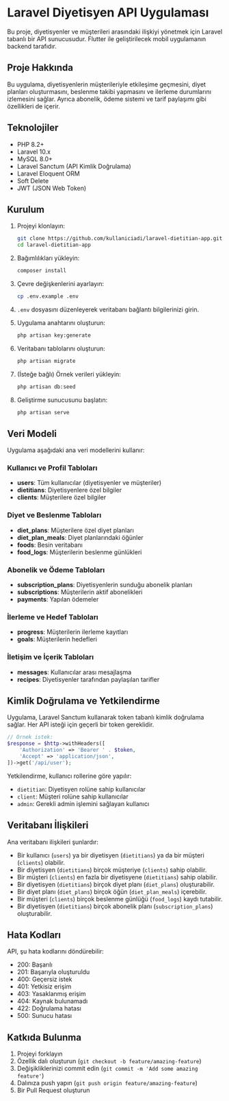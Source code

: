 # Laravel Diyetisyen API Uygulaması

Bu proje, diyetisyenler ve müşterileri arasındaki ilişkiyi yönetmek için Laravel tabanlı bir API sunucusudur. Flutter ile geliştirilecek mobil uygulamanın backend tarafıdır.

## Proje Hakkında

Bu uygulama, diyetisyenlerin müşterileriyle etkileşime geçmesini, diyet planları oluşturmasını, beslenme takibi yapmasını ve ilerleme durumlarını izlemesini sağlar. Ayrıca abonelik, ödeme sistemi ve tarif paylaşımı gibi özellikleri de içerir.

## Teknolojiler

- PHP 8.2+
- Laravel 10.x
- MySQL 8.0+
- Laravel Sanctum (API Kimlik Doğrulama)
- Laravel Eloquent ORM
- Soft Delete 
- JWT (JSON Web Token)

## Kurulum

1. Projeyi klonlayın:
   ```bash
   git clone https://github.com/kullaniciadi/laravel-dietitian-app.git
   cd laravel-dietitian-app
   ```

2. Bağımlılıkları yükleyin:
   ```bash
   composer install
   ```

3. Çevre değişkenlerini ayarlayın:
   ```bash
   cp .env.example .env
   ```

4. `.env` dosyasını düzenleyerek veritabanı bağlantı bilgilerinizi girin.

5. Uygulama anahtarını oluşturun:
   ```bash
   php artisan key:generate
   ```

6. Veritabanı tablolarını oluşturun:
   ```bash
   php artisan migrate
   ```

7. (İsteğe bağlı) Örnek verileri yükleyin:
   ```bash
   php artisan db:seed
   ```

8. Geliştirme sunucusunu başlatın:
   ```bash
   php artisan serve
   ```

## Veri Modeli

Uygulama aşağıdaki ana veri modellerini kullanır:

### Kullanıcı ve Profil Tabloları
- **users**: Tüm kullanıcılar (diyetisyenler ve müşteriler)
- **dietitians**: Diyetisyenlere özel bilgiler
- **clients**: Müşterilere özel bilgiler

### Diyet ve Beslenme Tabloları
- **diet_plans**: Müşterilere özel diyet planları
- **diet_plan_meals**: Diyet planlarındaki öğünler
- **foods**: Besin veritabanı
- **food_logs**: Müşterilerin beslenme günlükleri

### Abonelik ve Ödeme Tabloları
- **subscription_plans**: Diyetisyenlerin sunduğu abonelik planları
- **subscriptions**: Müşterilerin aktif abonelikleri
- **payments**: Yapılan ödemeler

### İlerleme ve Hedef Tabloları
- **progress**: Müşterilerin ilerleme kayıtları
- **goals**: Müşterilerin hedefleri

### İletişim ve İçerik Tabloları
- **messages**: Kullanıcılar arası mesajlaşma
- **recipes**: Diyetisyenler tarafından paylaşılan tarifler



## Kimlik Doğrulama ve Yetkilendirme

Uygulama, Laravel Sanctum kullanarak token tabanlı kimlik doğrulama sağlar. Her API isteği için geçerli bir token gereklidir.

```php
// Örnek istek:
$response = $http->withHeaders([
    'Authorization' => 'Bearer ' . $token,
    'Accept' => 'application/json',
])->get('/api/user');
```

Yetkilendirme, kullanıcı rollerine göre yapılır:

- `dietitian`: Diyetisyen rolüne sahip kullanıcılar
- `client`: Müşteri rolüne sahip kullanıcılar
-  `admin`: Gerekli admin işlemini sağlayan kullanıcı


## Veritabanı İlişkileri

Ana veritabanı ilişkileri şunlardır:

- Bir kullanıcı (`users`) ya bir diyetisyen (`dietitians`) ya da bir müşteri (`clients`) olabilir.
- Bir diyetisyen (`dietitians`) birçok müşteriye (`clients`) sahip olabilir.
- Bir müşteri (`clients`) en fazla bir diyetisyene (`dietitians`) sahip olabilir.
- Bir diyetisyen (`dietitians`) birçok diyet planı (`diet_plans`) oluşturabilir.
- Bir diyet planı (`diet_plans`) birçok öğün (`diet_plan_meals`) içerebilir.
- Bir müşteri (`clients`) birçok beslenme günlüğü (`food_logs`) kaydı tutabilir.
- Bir diyetisyen (`dietitians`) birçok abonelik planı (`subscription_plans`) oluşturabilir.




## Hata Kodları

API, şu hata kodlarını döndürebilir:

- 200: Başarılı
- 201: Başarıyla oluşturuldu
- 400: Geçersiz istek
- 401: Yetkisiz erişim
- 403: Yasaklanmış erişim
- 404: Kaynak bulunamadı
- 422: Doğrulama hatası
- 500: Sunucu hatası

## Katkıda Bulunma

1. Projeyi forklayın
2. Özellik dalı oluşturun (`git checkout -b feature/amazing-feature`)
3. Değişikliklerinizi commit edin (`git commit -m 'Add some amazing feature'`)
4. Dalınıza push yapın (`git push origin feature/amazing-feature`)
5. Bir Pull Request oluşturun

